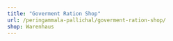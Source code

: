 ```yaml
---
title: "Goverment Ration Shop"
url: /peringammala-pallichal/goverment-ration-shop/
shop: Warenhaus
---
```

